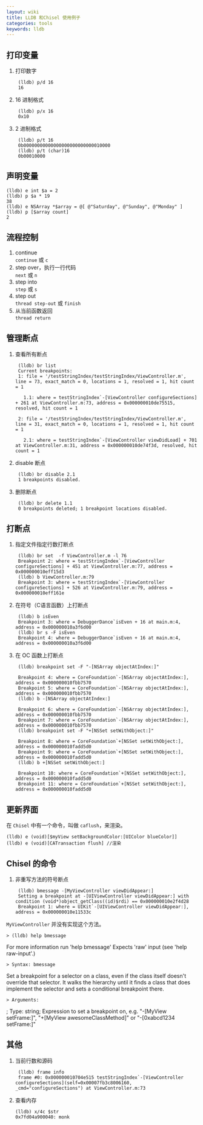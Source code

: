 ```yaml
---
layout: wiki  
title: LLDB 和Chisel 使用例子  
categories: tools  
keywords: lldb  
---
```

## 打印变量  
1. 打印数字  
		
		(lldb) p/d 16 
		16
2. 16 进制格式

		(lldb) p/x 16
		0x10
3. 2 进制格式

		(lldb) p/t 16
		0b00000000000000000000000000010000
		(lldb) p/t (char)16
		0b00010000

## 声明变量  

	(lldb) e int $a = 2
	(lldb) p $a * 19
	38
	(lldb) e NSArray *$array = @[ @"Saturday", @"Sunday", @"Monday" ]
	(lldb) p [$array count]
	2
		
## 流程控制  
1. continue  
	`continue` 或 `c`
2.  step over，执行一行代码  
	`next` 或 `n`  
3. step into   
	`step` 或 `s`  
4. step out  
	`thread step-out` 或 `finish`  
5. 从当前函数返回  
	`thread return`

## 管理断点
1. 查看所有断点    

		(lldb) br list
		Current breakpoints:
		1: file = '/testStringIndex/testStringIndex/ViewController.m', line = 73, exact_match = 0, locations = 1, resolved = 1, hit count = 1

		  1.1: where = testStringIndex`-[ViewController configureSections] + 261 at ViewController.m:73, address = 0x000000010de75515, resolved, hit count = 1 

		2: file = '/testStringIndex/testStringIndex/ViewController.m', line = 31, exact_match = 0, locations = 1, resolved = 1, hit count = 1

		  2.1: where = testStringIndex`-[ViewController viewDidLoad] + 701 at ViewController.m:31, address = 0x000000010de74f3d, resolved, hit count = 1 
2. disable 断点  
	
		(lldb) br disable 2.1
		1 breakpoints disabled.
3. 删除断点  

		(lldb) br delete 1.1
		0 breakpoints deleted; 1 breakpoint locations disabled.
	
## 打断点    
1. 指定文件指定行数打断点  
	
		(lldb) br set  -f ViewController.m -l 76
		Breakpoint 2: where = testStringIndex`-[ViewController configureSections] + 451 at ViewController.m:77, address = 0x000000010eff15d3
		(lldb) b ViewController.m:79
		Breakpoint 3: where = testStringIndex`-[ViewController configureSections] + 526 at ViewController.m:79, address = 0x000000010eff161e
1. 在符号（C语言函数）上打断点  
	
		(lldb) b isEven
		Breakpoint 3: where = DebuggerDance`isEven + 16 at main.m:4, address = 0x000000010a3f6d00
		(lldb) br s -F isEven
		Breakpoint 4: where = DebuggerDance`isEven + 16 at main.m:4, address = 0x000000010a3f6d00
1. 在 OC 函数上打断点  
		
		(lldb) breakpoint set -F "-[NSArray objectAtIndex:]"

		Breakpoint 4: where = CoreFoundation`-[NSArray objectAtIndex:], address = 0x000000010fbb7570
		Breakpoint 5: where = CoreFoundation`-[NSArray objectAtIndex:], address = 0x000000010fbb7570
		(lldb) b -[NSArray objectAtIndex:]

		Breakpoint 6: where = CoreFoundation`-[NSArray objectAtIndex:], address = 0x000000010fbb7570
		Breakpoint 7: where = CoreFoundation`-[NSArray objectAtIndex:], address = 0x000000010fbb7570
		(lldb) breakpoint set -F "+[NSSet setWithObject:]"

		Breakpoint 8: where = CoreFoundation`+[NSSet setWithObject:], address = 0x000000010fadd5d0
		Breakpoint 9: where = CoreFoundation`+[NSSet setWithObject:], address = 0x000000010fadd5d0
		(lldb) b +[NSSet setWithObject:]

		Breakpoint 10: where = CoreFoundation`+[NSSet setWithObject:], address = 0x000000010fadd5d0
		Breakpoint 11: where = CoreFoundation`+[NSSet setWithObject:], address = 0x000000010fadd5d0

## 更新界面  
在 `Chisel` 中有一个命令，叫做 `caflush`，来渲染。

	
	(lldb) e (void)[$myView setBackgroundColor:[UIColor blueColor]]
	(lldb) e (void)[CATransaction flush] //渲染
## Chisel 的命令  
1. 非重写方法的符号断点

		(lldb) bmessage -[MyViewController viewDidAppear:]
		Setting a breakpoint at -[UIViewController viewDidAppear:] with condition (void*)object_getClass((id)$rdi) == 0x000000010e2f4d28
		Breakpoint 1: where = UIKit`-[UIViewController viewDidAppear:], address = 0x000000010e11533c
 
 `MyViewController` 并没有实现这个方法。
 
 
	> (lldb) help bmessage
  For more information run 'help bmessage'  Expects 'raw' input (see 'help
     raw-input'.)

	> Syntax: bmessage
Set a breakpoint for a selector on a class, even if the class itself doesn't
override that selector. It walks the hierarchy until it finds a class that does
implement the selector and sets a conditional breakpoint there.

	> Arguments:
  <expression>; Type: string; Expression to set a breakpoint on, e.g. "-[MyView
  setFrame:]", "+[MyView awesomeClassMethod]" or "-[0xabcd1234 setFrame:]"

 
## 其他  
1. 当前行数和源码  
	
		(lldb) frame info
		frame #0: 0x000000010704e515 testStringIndex`-[ViewController configureSections](self=0x00007fb3c8006160, _cmd="configureSections") at ViewController.m:73
2.  查看内存  

		(lldb) x/4c $str
		0x7fd04a900040: monk

			



